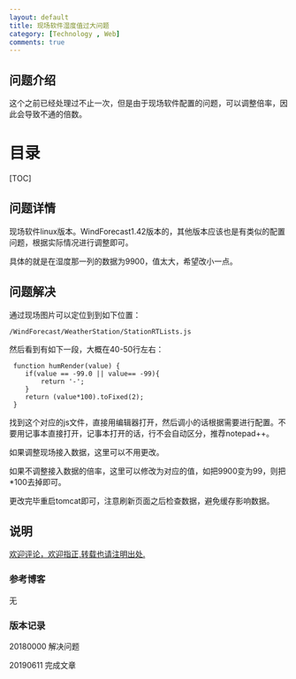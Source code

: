 ```yaml
---
layout: default
title: 现场软件湿度值过大问题
category: [Technology , Web]
comments: true
---
```


## 问题介绍
这个之前已经处理过不止一次，但是由于现场软件配置的问题，可以调整倍率，因此会导致不通的倍数。






# 目录

[TOC]









## 问题详情 
现场软件linux版本。WindForecast1.42版本的，其他版本应该也是有类似的配置问题，根据实际情况进行调整即可。

具体的就是在湿度那一列的数据为9900，值太大，希望改小一点。





## 问题解决
通过现场图片可以定位到到如下位置：
```
/WindForecast/WeatherStation/StationRTLists.js
```
然后看到有如下一段，大概在40-50行左右：
```
 function humRender(value) {
 	if(value == -99.0 || value== -99){
 		return '-';
 	}
 	return (value*100).toFixed(2);
 }
```

找到这个对应的js文件，直接用编辑器打开，然后调小的话根据需要进行配置。不要用记事本直接打开，记事本打开的话，行不会自动区分，推荐notepad++。

如果调整现场接入数据，这里可以不用更改。

如果不调整接入数据的倍率，这里可以修改为对应的值，如把9900变为99，则把*100去掉即可。

更改完毕重启tomcat即可，注意刷新页面之后检查数据，避免缓存影响数据。

## 说明

[欢迎评论，欢迎指正,转载也请注明出处.](https://wangkun19930608.github.io/technology/web/2019/06/11/company-web-humid/ )

### 参考博客

无

### 版本记录
20180000 解决问题

20190611 完成文章
